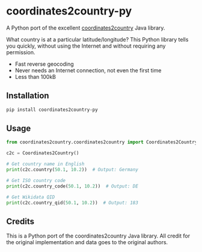 # coordinates2country-py

A Python port of the excellent [coordinates2country](https://github.com/coordinates2country/coordinates2country) Java library.

What country is at a particular latitude/longitude? This Python library tells you quickly, without using the Internet and without requiring any permission.

- Fast reverse geocoding
- Never needs an Internet connection, not even the first time
- Less than 100kB

## Installation

```bash
pip install coordinates2country-py
```

## Usage

```python
from coordinates2country.coordinates2country import Coordinates2Country

c2c = Coordinates2Country()

# Get country name in English
print(c2c.country(50.1, 10.2))  # Output: Germany

# Get ISO country code
print(c2c.country_code(50.1, 10.2))  # Output: DE

# Get Wikidata QID
print(c2c.country_qid(50.1, 10.2))  # Output: 183
```
## Credits

This is a Python port of the coordinates2country Java library. All credit for the original implementation and data goes to the original authors.
